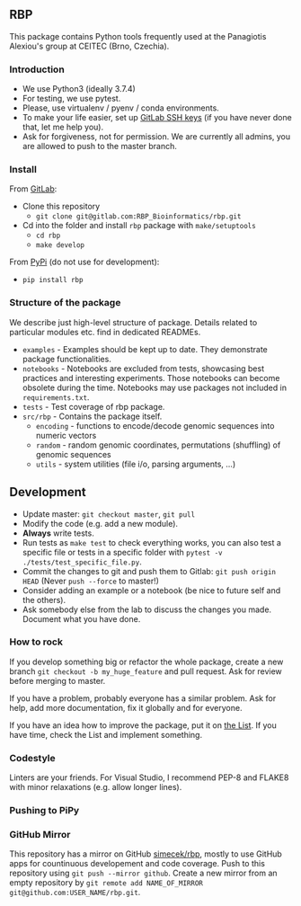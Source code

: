 ## RBP

This package contains Python tools frequently used at the Panagiotis Alexiou's group at CEITEC (Brno, Czechia).

### Introduction
 - We use Python3 (ideally 3.7.4)   
 - For testing, we use pytest.  
 - Please, use virtualenv / pyenv / conda environments. 
 - To make your life easier, set up [GitLab SSH keys](https://gitlab.com/help/ssh/README#generating-a-new-ssh-key-pair) (if you have never done that, let me help you).
 - Ask for forgiveness, not for permission. We are currently all admins, you are allowed to push to the master branch.

### Install

From [GitLab](https://gitlab.com/RBP_Bioinformatics/rbp):
 - Clone this repository
   - `git clone git@gitlab.com:RBP_Bioinformatics/rbp.git`
 - Cd into the folder and install `rbp` package with `make/setuptools`
   - `cd rbp`
   - `make develop` 

From [PyPi](https://pypi.org/project/rbp/) (do not use for development):
 - `pip install rbp`

### Structure of the package
We describe just high-level structure of package. Details related to particular modules etc. find in dedicated READMEs.
 - `examples` - Examples should be kept up to date. They demonstrate package functionalities.
 - `notebooks` - Notebooks are excluded from tests, showcasing best practices and interesting experiments. Those notebooks can become obsolete during the time. Notebooks may use packages not included in `requirements.txt`.
 - `tests` - Test coverage of rbp package.
 - `src/rbp`  - Contains the package itself.
   - `encoding` -   functions to encode/decode genomic sequences into numeric vectors
   - `random` -   random genomic coordinates, permutations (shuffling) of genomic sequences
   - `utils` -   system utilities (file i/o, parsing arguments, ...)

## Development
 - Update master: `git checkout master`, `git pull` 
 - Modify the code (e.g. add a new module).
 - **Always** write tests.
 - Run tests as `make test` to check everything works, you can also test a specific file or tests in a specific folder with `pytest -v ./tests/test_specific_file.py`.
 - Commit the changes to git and push them to Gitlab: `git push origin HEAD` (Never `push --force` to master!)
 - Consider adding an example or a notebook (be nice to future self and the others).
 - Ask somebody else from the lab to discuss the changes you made. Document what you have done.
 
### How to rock
If you develop something big or refactor the whole package, create a new branch `git checkout -b my_huge_feature` and pull request. Ask for review before merging to master. 

If you have a problem, probably everyone has a similar problem. Ask for help, add more documentation, fix it globally and for everyone.

If you have an idea how to improve the package, put it on [the List](https://docs.google.com/document/d/16rYS_vpz0vdQ3F9lHVQML1CkQCgohLGFX79erP8NYPY/edit?usp=sharing). If you have time, check the List and implement something. 

### Codestyle
Linters are your friends. For Visual Studio, I recommend PEP-8 and FLAKE8 with minor relaxations (e.g. allow longer lines).

### Pushing to PiPy



### GitHub Mirror

This repository has a mirror on GitHub [simecek/rbp](https://github.com/simecek/rbp), mostly to use GitHub apps for countinuous developement and code coverage. Push to this repository using `git push --mirror github`. Create a new mirror from an empty repository by `git remote add NAME_OF_MIRROR git@github.com:USER_NAME/rbp.git`.
